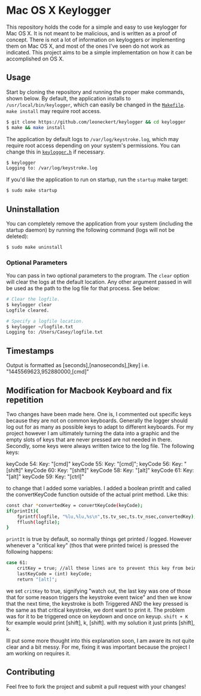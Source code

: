 # Mac OS X Keylogger

This repository holds the code for a simple and easy to use keylogger for Mac OS X. It is not meant to be malicious, and is written as a proof of concept. There is not a lot of information on keyloggers or implementing them on Mac OS X, and most of the ones I've seen do not work as indicated. This project aims to be a simple implementation on how it can be accomplished on OS X.


## Usage

Start by cloning the repository and running the proper make commands, shown below. By default, the application installs to `/usr/local/bin/keylogger`, which can easily be changed in the [`Makefile`](https://github.com/leoneckert/keylogger/blob/master/Makefile). `make install` may require root access.

```bash
$ git clone https://github.com/leoneckert/keylogger && cd keylogger
$ make && make install
```

The application by default logs to `/var/log/keystroke.log`, which may require root access depending on your system's permissions. You can change this in [`keylogger.h`](https://github.com/leoneckert/keylogger/blob/master/keylogger.h#L12) if necessary.

```bash
$ keylogger
Logging to: /var/log/keystroke.log
```

If you'd like the application to run on startup, run the `startup` make target:

```bash
$ sudo make startup
```

## Uninstallation

You can completely remove the application from your system (including the startup daemon) by running the following command (logs will not be deleted):

```bash
$ sudo make uninstall
```

### Optional Parameters

You can pass in two optional parameters to the program. The `clear` option will clear the logs at the default location. Any other argument passed in will be used as the path to the log file for that process. See below:

```bash
# Clear the logfile.
$ keylogger clear
Logfile cleared.

# Specify a logfile location.
$ keylogger ~/logfile.txt
Logging to: /Users/Casey/logfile.txt
```

## Timestamps

Output is formatted as [seconds],[nanoseconds],[key] i.e. "1445569623,952880000,[cmd]"

## Modification for Macbook Keyboard and fix repetition

Two changes have been made here. One is, I commented out specific keys because they are not on common keyboards. Generally the logger should log out for as many as possible keys to adapt to different keyboards. For my project however I am ultimately turning the data into a graphic and the empty slots of keys that are never pressed are not needed in there. 
Secondly, some keys were always written twice to the log file. 
The following keys:

keyCode 54: Key: "[cmd]"
keyCode 55: Key: "[cmd]";
keyCode 56: Key: "[shift]"
keyCode 60: Key: "[shift]"
keyCode 58: Key: "[alt]"
keyCode 61: Key: "[alt]"
keyCode 59: Key: "[ctrl]"




to change that I added some variables. I added a boolean printIt and called the convertKeyCode function outside of the actual print method. Like this:
```bash
const char *convertedKey = convertKeyCode(keyCode);
if(printIt){
    fprintf(logfile, "%lu,%lu,%s\n",ts.tv_sec,ts.tv_nsec,convertedKey);
    fflush(logfile);
} 
```
`printIt` is true by default, so normally things get printed / logged. However whenever a "critical key" (thos that were printed twice) is pressed the following happens:
```bash
case 61: 
    critKey = true; //all these lines are to prevent this key from being printed twice
    lastKeyCode = (int) keyCode; 
    return "[alt]"; 
```
we set `critKey` to true, signifying "watch out, the last key was one of those that for some reason triggers the keystroke event twice" and then we know that the next time, the keystroke is both Triggered AND the key pressed is the same as that critical keystroke, we dont want to print it. The problem was for it to be triggered once on keydown and once on keyup. `shift + K` for example would print [shift], k, [shift]. with my solution it just prints [shift], k.

Ill put some more thought into this explanation soon, I am aware its not quite clear and a bit messy. For me, fixing it was important because the project I am working on requires it.



## Contributing

Feel free to fork the project and submit a pull request with your changes!